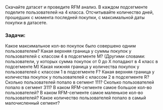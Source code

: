 Скачайте датасет и проведите RFM анализ. В каждом подсегменте поделите пользователей на 4 класса. Отсчитывайте количество дней, прошедших с момента последней покупки, с максимальной даты покупки в датасете.

### Задачи:
Какое максимальное кол-во покупок было совершено одним пользователем?
Какая верхняя граница у суммы покупок у пользователей с классом 4 в подсегменте М? (Другими словами: пользователи, у которых сумма покупок от 0 до Х попадают в 4 класс в подсегменте М)
Какая нижняя граница у количества покупок у пользователей с классом 1 в подсегменте F?
Какая верхняя граница у количества покупок у пользователей с классом 2 в подсегменте R?
Сколько пользователей попало в сегмент 111?
Сколько пользователей попало в сегмент 311?
В каком RFM-сегменте самое большое кол-во пользователей?
В каком RFM-сегменте самое маленькое кол-во пользователей?
Какое количество пользователей попало в самый малочисленный сегмент?